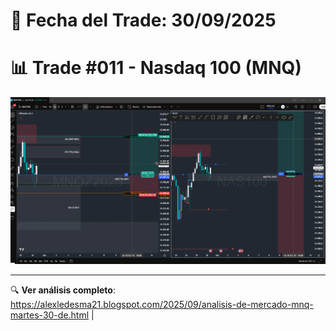 # 📅 Fecha del Trade: 30/09/2025
# 📊 Trade #011 - Nasdaq 100 (MNQ)

![Gráfico del Trade](trade_011.png) <!-- Asegúrate que el nombre coincida exactamente -->


---

🔍 **Ver análisis completo**: https://alexledesma21.blogspot.com/2025/09/analisis-de-mercado-mnq-martes-30-de.html |